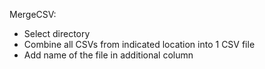 MergeCSV:
- Select directory
- Combine all CSVs from indicated location into 1 CSV file
- Add name of the file in additional column
